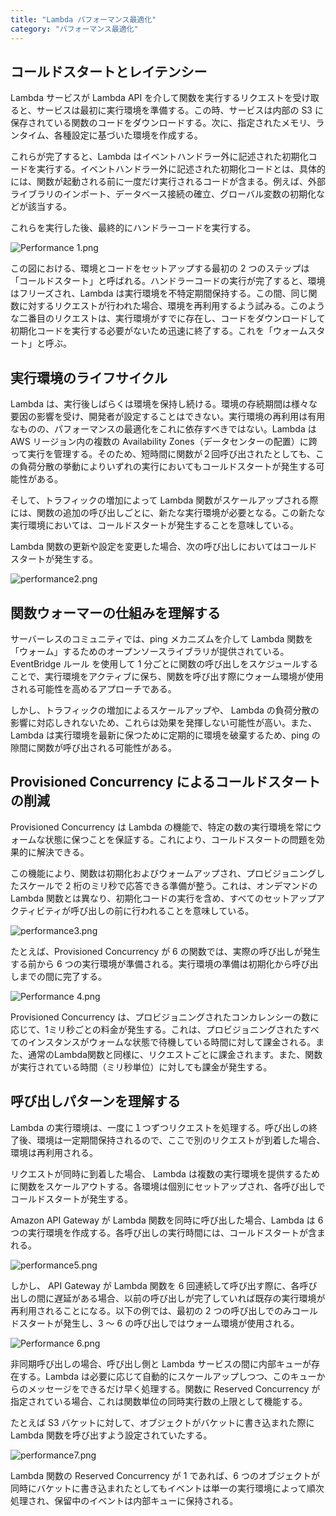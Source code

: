 ```yaml
---
title: "Lambda パフォーマンス最適化"
category: "パフォーマンス最適化"
---
```


## コールドスタートとレイテンシー

Lambda サービスが Lambda API を介して関数を実行するリクエストを受け取ると、サービスは最初に実行環境を準備する。この時、サービスは内部の S3 に保存されている関数のコードをダウンロードする。次に、指定されたメモリ、ランタイム、各種設定に基づいた環境を作成する。

これらが完了すると、Lambda はイベントハンドラー外に記述された初期化コードを実行する。イベントハンドラー外に記述された初期化コードとは、具体的には、関数が起動される前に一度だけ実行されるコードが含まる。例えば、外部ライブラリのインポート、データベース接続の確立、グローバル変数の初期化などが該当する。

これらを実行した後、最終的にハンドラーコードを実行する。

![Performance 1.png](https://prod-files-secure.s3.us-west-2.amazonaws.com/4fc61ac9-b4cf-4a6f-b4b2-c624a50e6c56/35836097-015a-4a22-843a-51760677c9ae/Performance_1.png)

この図における、環境とコードをセットアップする最初の 2 つのステップは「コールドスタート」と呼ばれる。ハンドラーコードの実行が完了すると、環境はフリーズされ、Lambda は実行環境を不特定期間保持する。この間、同じ関数に対するリクエストが行われた場合、環境を再利用するよう試みる。このような二番目のリクエストは、実行環境がすでに存在し、コードをダウンロードして初期化コードを実行する必要がないため迅速に終了する。これを「ウォームスタート」と呼ぶ。

## **実行環境のライフサイクル**

Lambda は、実行後しばらくは環境を保持し続ける。環境の存続期間は様々な要因の影響を受け、開発者が設定することはできない。実行環境の再利用は有用なものの、パフォーマンスの最適化をこれに依存すべきではない。Lambda は AWS リージョン内の複数の Availability Zones（データセンターの配置）に跨って実行を管理する。そのため、短時間に関数が２回呼び出されたとしても、この負荷分散の挙動によりいずれの実行においてもコールドスタートが発生する可能性がある。

そして、トラフィックの増加によって Lambda 関数がスケールアップされる際には、関数の追加の呼び出しごとに、新たな実行環境が必要となる。この新たな実行環境においては、コールドスタートが発生することを意味している。

Lambda 関数の更新や設定を変更した場合、次の呼び出しにおいてはコールドスタートが発生する。

![performance2.png](https://prod-files-secure.s3.us-west-2.amazonaws.com/4fc61ac9-b4cf-4a6f-b4b2-c624a50e6c56/a807a8c9-9fb2-40a4-8a09-758a3ae90d83/performance2.png)

## **関数ウォーマーの仕組みを理解する**

サーバーレスのコミュニティでは、ping メカニズムを介して Lambda 関数を「ウォーム」するためのオープンソースライブラリが提供されている。 EventBridge ルール を使用して 1 分ごとに関数の呼び出しをスケジュールすることで、実行環境をアクティブに保ち、関数を呼び出す際にウォーム環境が使用される可能性を高めるアプローチである。

しかし、トラフィックの増加によるスケールアップや、 Lambda の負荷分散の影響に対応しきれないため、これらは効果を発揮しない可能性が高い。また、 Lambda は実行環境を最新に保つために定期的に環境を破棄するため、ping の隙間に関数が呼び出される可能性がある。

## **Provisioned Concurrency によるコールドスタートの削減**

Provisioned Concurrency は Lambda の機能で、特定の数の実行環境を常にウォームな状態に保つことを保証する。これにより、コールドスタートの問題を効果的に解決できる。

この機能により、関数は初期化およびウォームアップされ、プロビジョニングしたスケールで 2 桁のミリ秒で応答できる準備が整う。これは、オンデマンドの Lambda 関数とは異なり、初期化コードの実行を含め、すべてのセットアップアクティビティが呼び出しの前に行われることを意味している。

![performance3.png](https://prod-files-secure.s3.us-west-2.amazonaws.com/4fc61ac9-b4cf-4a6f-b4b2-c624a50e6c56/79894584-0d28-4301-a691-16d78b5ade47/performance3.png)

たとえば、Provisioned Concurrency が 6 の関数では、実際の呼び出しが発生する前から 6 つの実行環境が準備される。実行環境の準備は初期化から呼び出しまでの間に完了する。

![Performance 4.png](https://prod-files-secure.s3.us-west-2.amazonaws.com/4fc61ac9-b4cf-4a6f-b4b2-c624a50e6c56/5b9febde-4ad2-4509-a5f3-9e16007f162f/Performance_4.png)

Provisioned Concurrency は、プロビジョニングされたコンカレンシーの数に応じて、1ミリ秒ごとの料金が発生する。これは、プロビジョニングされたすべてのインスタンスがウォームな状態で待機している時間に対して課金される。また、通常のLambda関数と同様に、リクエストごとに課金されます。また、関数が実行されている時間（ミリ秒単位）に対しても課金が発生する。

## **呼び出しパターンを理解する**

 Lambda の実行環境は、一度に１つずつリクエストを処理する。呼び出しの終了後、環境は一定期間保持されるので、ここで別のリクエストが到着した場合、環境は再利用される。

リクエストが同時に到着した場合、 Lambda は複数の実行環境を提供するために関数をスケールアウトする。各環境は個別にセットアップされ、各呼び出しでコールドスタートが発生する。

Amazon API Gateway が Lambda 関数を同時に呼び出した場合、Lambda は 6 つの実行環境を作成する。各呼び出しの実行時間には、コールドスタートが含まれる。

![performance5.png](https://prod-files-secure.s3.us-west-2.amazonaws.com/4fc61ac9-b4cf-4a6f-b4b2-c624a50e6c56/248382e6-56bb-41e9-980f-0ef2b72751a9/performance5.png)

しかし、 API Gateway が Lambda 関数を 6 回連続して呼び出す際に、各呼び出しの間に遅延がある場合、以前の呼び出しが完了していれば既存の実行環境が再利用されることになる。以下の例では、最初の 2 つの呼び出しでのみコールドスタートが発生し、3 ～ 6 の呼び出しではウォーム環境が使用される。

![Performance 6.png](https://prod-files-secure.s3.us-west-2.amazonaws.com/4fc61ac9-b4cf-4a6f-b4b2-c624a50e6c56/938f4311-b5d4-4820-8dc7-12b09dfac558/Performance_6.png)

非同期呼び出しの場合、呼び出し側と Lambda サービスの間に内部キューが存在する。Lambda は必要に応じて自動的にスケールアップしつつ、このキューからのメッセージをできるだけ早く処理する。関数に Reserved Concurrency が指定されている場合、これは関数単位の同時実行数の上限として機能する。

たとえば S3 バケットに対して、オブジェクトがバケットに書き込まれた際に Lambda 関数を呼び出すよう設定されていたする。

![performance7.png](https://prod-files-secure.s3.us-west-2.amazonaws.com/4fc61ac9-b4cf-4a6f-b4b2-c624a50e6c56/38b0bde0-ec4a-46f5-9f0b-0ee108a0ed7e/performance7.png)

Lambda 関数の Reserved Concurrency が 1 であれば、6 つのオブジェクトが同時にバケットに書き込まれたとしてもイベントは単一の実行環境によって順次処理され、保留中のイベントは内部キューに保持される。